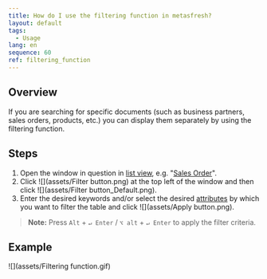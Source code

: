 ```yaml
---
title: How do I use the filtering function in metasfresh?
layout: default
tags:
  - Usage
lang: en
sequence: 60
ref: filtering_function
---
```


## Overview
If you are searching for specific documents (such as business partners, sales orders, products, etc.) you can display them separately by using the filtering function.

## Steps
1. Open the window in question in [list view](ViewModes), e.g. "[Sales Order](Menu)".
1. Click ![](assets/Filter button.png) at the top left of the window and then click ![](assets/Filter button_Default.png).
1. Enter the desired keywords and/or select the desired [attributes](Add_attributes_to_BP) by which you want to filter the table and click ![](assets/Apply button.png).
 >**Note:** Press `Alt` + `↵ Enter` / `⌥ alt` + `↵ Enter` to apply the filter criteria.

## Example
![](assets/Filtering function.gif)

